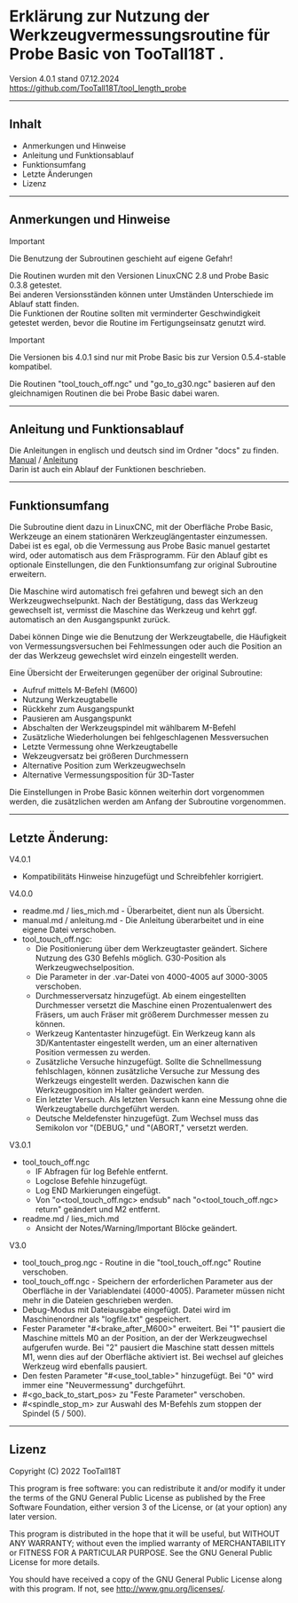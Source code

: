 # Erklärung zur Nutzung der Werkzeugvermessungsroutine für Probe Basic von TooTall18T .  
Version 4.0.1 stand 07.12.2024  
https://github.com/TooTall18T/tool_length_probe

  
---
## Inhalt

- Anmerkungen und Hinweise
- Anleitung und Funktionsablauf
- Funktionsumfang
- Letzte Änderungen
- Lizenz
      
---
## Anmerkungen und Hinweise
> [!IMPORTANT]
> Die Benutzung der Subroutinen geschieht auf eigene Gefahr!

Die Routinen wurden mit den Versionen LinuxCNC 2.8 und Probe Basic 0.3.8 getestet.  
Bei anderen Versionsständen können unter Umständen Unterschiede im Ablauf statt finden.  
Die Funktionen der Routine sollten mit verminderter Geschwindigkeit getestet werden, bevor die Routine im Fertigungseinsatz genutzt wird.

> [!IMPORTANT]
> Die Versionen bis 4.0.1 sind nur mit Probe Basic bis zur Version 0.5.4-stable kompatibel.

Die Routinen "tool_touch_off.ngc" und "go_to_g30.ngc" basieren auf den gleichnamigen Routinen die bei Probe Basic dabei waren.

---   
## Anleitung und Funktionsablauf
Die Anleitungen in englisch und deutsch sind im Ordner "docs" zu finden.  
[Manual](./docs/manual.md) / [Anleitung](./docs/anleitung.md)  
Darin ist auch ein Ablauf der Funktionen beschrieben.

---
## Funktionsumfang
Die Subroutine dient dazu in LinuxCNC, mit der Oberfläche Probe Basic, Werkzeuge an einem stationären Werkzeuglängentaster einzumessen.  
Dabei ist es egal, ob die Vermessung aus Probe Basic manuel gestartet wird, oder automatisch aus dem Fräsprogramm. Für den Ablauf gibt es optionale Einstellungen, die den Funktionsumfang zur original Subroutine erweitern.  

Die Maschine wird automatisch frei gefahren und bewegt sich an den Werkzeugwechselpunkt. Nach der Bestätigung, dass das Werkzeug gewechselt ist, vermisst die Maschine das Werkzeug und kehrt ggf. automatisch an den Ausgangspunkt zurück.

Dabei können Dinge wie die Benutzung der Werkzeugtabelle, die Häufigkeit von Vermessungsversuchen bei Fehlmessungen oder auch die Position an der das Werkzeug gewechslet wird einzeln eingestellt werden.

Eine Übersicht der Erweiterungen gegenüber der original Subroutine:  
- Aufruf mittels M-Befehl (M600)  
- Nutzung Werkzeugtabelle  
- Rückkehr zum Ausgangspunkt  
- Pausieren am Ausgangspunkt  
- Abschalten der Werkzeugspindel mit wählbarem M-Befehl  
- Zusätzliche Wiederholungen bei fehlgeschlagenen Messversuchen  
- Letzte Vermessung ohne Werkzeugtabelle  
- Wekzeugversatz bei größeren Durchmessern  
- Alternative Position zum Werkzeugwechseln  
- Alternative Vermessungsposition für 3D-Taster

Die Einstellungen in Probe Basic können weiterhin dort vorgenommen werden, die zusätzlichen werden am Anfang der Subroutine vorgenommen.

  
---
## Letzte Änderung:
V4.0.1
- Kompatibilitäts Hinweise hinzugefügt und Schreibfehler korrigiert.  

V4.0.0
- readme.md / lies_mich.md - Überarbeitet, dient nun als Übersicht.
- manual.md / anleitung.md - Die Anleitung überarbeitet und in eine eigene Datei verschoben.
- tool_touch_off.ngc:
	- Die Positionierung über dem Werkzeugtaster geändert. Sichere Nutzung des G30 Befehls möglich. G30-Position als Werkzeugwechselposition.
	- Die Parameter in der .var-Datei von 4000-4005 auf 3000-3005 verschoben.
	- Durchmesserversatz hinzugefügt. Ab einem eingestellten Durchmesser versetzt die Maschine einen Prozentualenwert des Fräsers, um auch Fräser mit größerem Durchmesser messen zu können.
	- Werkzeug Kantentaster hinzugefügt. Ein Werkzeug kann als 3D/Kantentaster eingestellt werden, um an einer alternativen Position vermessen zu werden.
	- Zusätzliche Versuche hinzugefügt. Sollte die Schnellmessung fehlschlagen, können zusätzliche Versuche zur Messung des Werkzeugs eingestellt werden. Dazwischen kann die Werkzeugposition im Halter geändert werden.
	- Ein letzter Versuch. Als letzten Versuch kann eine Messung ohne die Werkzeugtabelle durchgeführt werden.
	- Deutsche Meldefenster hinzugefügt. Zum Wechsel muss das Semikolon vor "(DEBUG," und "(ABORT," versetzt werden.

V3.0.1
- tool_touch_off.ngc
	- IF Abfragen für log Befehle entfernt.
	- Logclose Befehle hinzugefügt.
	- Log END Markierungen eingefügt.
	- Von "o<tool_touch_off.ngc> endsub" nach "o<tool_touch_off.ngc> return" geändert und M2 entfernt.  
- readme.md / lies_mich.md
	- Ansicht der Notes/Warning/Important Blöcke geändert.

V3.0  
- tool_touch_prog.ngc - Routine in die "tool_touch_off.ngc" Routine verschoben.  
- tool_touch_off.ngc  - Speichern der erforderlichen Parameter aus der Oberfläche in der Variablendatei (4000-4005). Parameter müssen nicht mehr in die Dateien geschrieben werden.  
- Debug-Modus mit Dateiausgabe eingefügt. Datei wird im Maschinenordner als "logfile.txt" gespeichert.  
- Fester Parameter "#<brake_after_M600>" erweitert. Bei "1" pausiert die Maschine mittels M0 an der Position, an der der Werkzeugwechsel aufgerufen wurde. Bei "2" pausiert die Maschine statt dessen mittels M1, wenn dies auf der Oberfläche aktiviert ist. Bei wechsel auf gleiches Werkzeug wird ebenfalls pausiert.  
- Den festen Parameter "#<use_tool_table>" hinzugefügt. Bei "0" wird immer eine "Neuvermessung" durchgeführt.  
- #<go_back_to_start_pos> zu "Feste Parameter" verschoben.  
- #<spindle_stop_m> zur Auswahl des M-Befehls zum stoppen der Spindel (5 / 500).

  
---
## Lizenz
Copyright (C) 2022 TooTall18T

This program is free software: you can redistribute it and/or modify
it under the terms of the GNU General Public License as published by
the Free Software Foundation, either version 3 of the License, or
(at your option) any later version.

This program is distributed in the hope that it will be useful,
but WITHOUT ANY WARRANTY; without even the implied warranty of
MERCHANTABILITY or FITNESS FOR A PARTICULAR PURPOSE.  See the
GNU General Public License for more details.

You should have received a copy of the GNU General Public License
along with this program.  If not, see <http://www.gnu.org/licenses/>.


